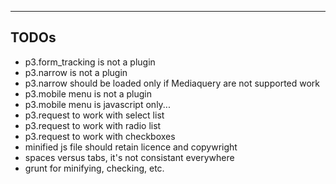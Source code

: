---------------------------------------
TODOs
---------------------------------------

+ p3.form_tracking is not a plugin
+ p3.narrow is not a plugin
+ p3.narrow should be loaded only if Mediaquery are not supported work
+ p3.mobile menu is not a plugin
+ p3.mobile menu is javascript only...
+ p3.request to work with select list
+ p3.request to work with radio list
+ p3.request to work with checkboxes
+ minified js file should retain licence and copywright
+ spaces versus tabs, it's not consistant everywhere
+ grunt for minifying, checking, etc.


